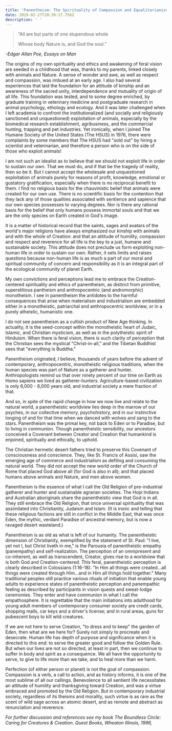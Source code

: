 ```yaml
---
title: 'Panentheism: The Spirituality of Compassion and Equalitarianism'
date: 2019-02-27T20:39:17.756Z
description: ' '
---
```

>  “All are but parts of one stupendous whole
>
> Whose body Nature is, and God the soul.”

_\-Edgar Allan Poe, Essays on Man_

The origins of my own spirituality and ethics and awakening of feral vision are seeded in a childhood that was, thanks to my parents, linked closely with animals and Nature.  A sense of wonder and awe, as well as respect and compassion, was imbued at an early age.  I also had several experiences that laid the foundation for an attitude of kinship and an awareness of the sacred unity, interdependence and mutuality of origin of all life.  This foundation was tested, and to some degree enriched, by graduate training in veterinary medicine and postgraduate research in animal psychology, ethology and ecology.  And it was later challenged when I left academia to confront the institutionalized (and socially and religiously sanctioned and unquestioned) exploitation of animals, especially by the biomedical research establishment, agribusiness, and the commercial hunting, trapping and pet industries.  Yet ironically, when I joined The Humane Society of the United States (The HSUS) in 1976, there were complaints by some members that The HSUS had "sold out" by hiring a scientist and veterinarian, and therefore a person who is on the side of those who exploit animals!

I am not such an idealist as to believe that we should not exploit life in order to sustain our own.  That we must do, and if that be the tragedy of reality, then so be it.  But I cannot accept the wholesale and unquestioned exploitation of animals purely for reasons of profit, knowledge, emotional or gustatory gratification, especially when there is no reciprocal benefit to them.  I find no religious basis for the chauvinistic belief that animals were created for our own use.  There is no scientific basis for the contention that they lack any of those qualities associated with sentience and sapience that our own species possesses to varying degrees.  Nor is there any rational basis for the belief that only humans possess immortal souls and that we are the only species on Earth created in God's image.

 It is a matter of historical record that the saints, sages and avatars of the world's major religions have always emphasized our kinship with animals and with the whole of Creation: and that an attitude of humility, compassion and respect and reverence for all life is the key to a just, humane and sustainable society.  This attitude does not preclude us form exploiting non-human life in order to sustain our own.  Rather, it sets limits and raises questions because non-human life is as much a part of our moral and spiritual community of concern and responsibility as it is an integral part of the ecological community of planet Earth.

My own convictions and perceptions lead me to embrace the Creation-centered spirituality and ethics of panentheism, as distinct from primitive, superstitious pantheism and anthropocentric (and andromorphic) monotheism.  I see in panentheism the antidotes to the harmful consequences that arise when materialism and industrialism are embedded either in a monotheistic, patriarchal and anthropocentric worldview, or in a purely atheistic, humanistic one. 

I do not see panentheism as a cultish product of New Age thinking.  In actuality, it is the seed-concept within the monotheistic heart of Judaic, Islamic, and Christian mysticism, as well as in the polytheistic spirit of Hinduism.  When there is feral vision, there is such clarity of perception that the Christian sees the mystical "Christ-in-all," and the Tibetan Buddhist sees that "everything is Buddha."

Panentheism originated, I believe, thousands of years before the advent of contemporary, anthropocentric, monotheistic religious traditions, when the human species was part of Nature as a gatherer and hunter.  Anthropologists remind us that over ninety percent of our time on Earth as Homo sapiens we lived as gatherer-hunters.  Agriculture-based civilization is only 6,000 - 8,000 years old, and industrial society a mere fraction of that.

And so, in spite of the rapid change in how we now live and relate to the natural world, a panentheistic worldview lies deep in the marrow of our psyches, in our collective memory, psychohistory, and in our instinctive longing of and for that time when we danced with wolves and sang to the stars.  Panentheism was the primal key, not back to Eden or to Paradise, but to living in communion.  Though panentheistic sensibility, our ancestors conceived a Covenant between Creator and Creation that humankind is enjoined, spiritually and ethically, to uphold.

The Christian hermetic desert fathers tried to preserve this Covenant of consciousness and conscience.  They, like St. Francis of Assisi, saw the emerging age of commerce and industrialism as defiling and consuming the natural world.  They did not accept the new world order of the Church of Rome that placed God above all (for God is also in all); and that placed humans above animals and Nature, and men above women.

Panentheism is the essence of what I call the Old Religion of pre-industrial gatherer and hunter and sustainable agrarian societies.  The Hopi Indians and Australian aboriginals share the  panentheistic view that God is in all.  They still embrace the Old Religion, that once universal spirituality that was assimilated into Christianity, Judaism and Islam.  (It is ironic and telling that these religious factions are still in conflict in the Middle East, that was once Eden, the mythic, verdant Paradise of ancestral memory, but is now a ravaged desert wasteland.)

Panentheism is as old as what is left of our humanity.  The panentheistic dimension of Christianity, exemplified by the statement of St. Paul: "I live, yet not I, but Christ liveth in me," is the Parousia of panentheistic empathy (panempathy) and self-realization.  The perception of an omnipresent and co-inherent, as well as transcendent, Creator, gives rise to a worldview that is both God and Creation-centered.  This feral, panentheistic perception is clearly described in Colossians (1:16-18): "In Him all things were created...all things were created through Him...and in Him all things hold together."  Many traditional peoples still practice various rituals of initiation that enable young adults to experience states of panentheistic perception and panempathic feeling as described by participants in vision quests and sweat-lodge ceremonies. They enter and have communion in what I call the empathosphere. It is regrettable that the main initiations into adulthood for young adult members of contemporary consumer society are credit cards, shopping malls, car keys and a driver's license; and in rural areas, guns for pubescent boys to kill wild creatures.

If we are not here to serve Creation, "to dress and to keep" the garden of Eden, then what are we here for? Surely not simply to procreate and desecrate. Human life has depth of purpose and significance when it is directed to this end: to serve the greater good and follow the Golden Rule.  But when our lives are not so directed, at least in part, then we continue to suffer in body and spirit as a consequence.  We all have the opportunity to serve, to give to life more than we take, and to heal more than we harm.

Perfection (of either person or planet) is not the goal of compassion.  Compassion is a verb, a call to action, and as history informs, it is one of the most sublime of all our callings.  Benevolence to all sentient life necessitates an attitude of humility and thanksgiving toward Creation, and was a virtue embraced and promoted by the Old Religion.  But in contemporary industrial society, regardless of its theisms and morality, such virtue is as rare as the scent of wild sage across an atomic desert, and as remote and abstract as renunciation and reverence.

_For further discussion and references see my book The Boundless Circle: Caring for Creatures & Creation. Quest Books, Wheaton Illinois, 1996,_

